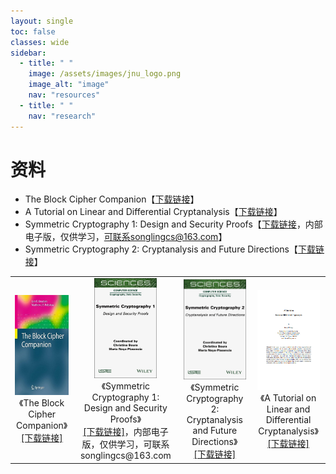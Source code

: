 ```yaml
---
layout: single
toc: false
classes: wide
sidebar:
  - title: " "
    image: /assets/images/jnu_logo.png
    image_alt: "image"
    nav: "resources"
  - title: " "
    nav: "research"
---
```


<style>
    .book-img-container img {
        width: 100px; 
        height: 160px; 
    }
</style>

# 资料

- The Block Cipher Companion【[下载链接](https://link.springer.com/book/10.1007/978-3-642-17342-4)】
- A Tutorial on Linear and Differential Cryptanalysis【[下载链接](http://www.cs.bc.edu/~straubin/crypto2017/heys.pdf)】
- Symmetric Cryptography 1: Design and Security Proofs【[下载链接](https://www.wiley.com/en-ca/Symmetric+Cryptography%2C+Volume+1%3A+Design+and+Security+Proofs-p-9781394256341)，内部电子版，仅供学习，可联系songlingcs@163.com】
- Symmetric Cryptography 2: Cryptanalysis and Future Directions【[下载链接](https://www.wiley.com/en-ca/Symmetric+Cryptography,+Volume+2%3A+Cryptanalysis+and+Future+Directions-p-9781789451474)】

<div class="book-img-container">
    <table width="100%">
        <tr align="center">
            <td>
                <div>
                    <img alt="book" src="/assets/images/book/book-the-block-cipher.png">
                </div>
                <div>
                    <span>《The Block Cipher Companion》</span><br/>
                    <span><a href="https://link.springer.com/book/10.1007/978-3-642-17342-4">[下载链接]</a></span>
                </div>
            </td>
            <td>
                <div>
                    <img alt="book" src="/assets/images/book/book-symmetric-cryptography-1.png">
                </div>
                <div>
                    <span>《Symmetric Cryptography 1: Design and Security Proofs》</span><br/>
                    <span><a href="https://www.wiley.com/en-ca/Symmetric+Cryptography%2C+Volume+1%3A+Design+and+Security+Proofs-p-9781394256341">[下载链接]</a>，内部电子版，仅供学习，可联系songlingcs@163.com</span>
                </div>
            </td>
            <td>
                <div>
                    <img alt="book" src="/assets/images/book/book-symmetric-cryptography-2.png">
                </div>
                <div>
                    <span>《Symmetric Cryptography 2: Cryptanalysis and Future Directions》</span><br/>
                    <span><a href="https://www.wiley.com/en-ca/Symmetric+Cryptography,+Volume+2%3A+Cryptanalysis+and+Future+Directions-p-9781789451474">[下载链接]</a></span>
                </div>
            </td>
            <td>
                <div>
                    <img alt="book" src="/assets/images/book/book-a-tutorail.png">
                </div>
                <div>
                    <span>《A Tutorial on Linear and Differential Cryptanalysis》</span><br/>
                    <span><a href="http://www.cs.bc.edu/~straubin/crypto2017/heys.pdf">[下载链接]</a></span>
                </div>
            </td>
        </tr>
    </table>
</div>


